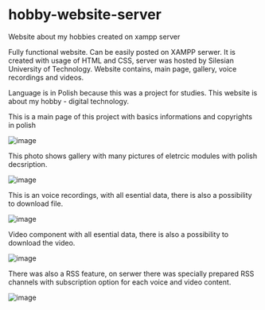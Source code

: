 # hobby-website-server
Website about my hobbies created on xampp server

Fully functional website. Can be easily posted on XAMPP serwer. It is created with usage of HTML and CSS, server was hosted by Silesian University of Technology. 
Website contains, main page, gallery, voice recordings and videos. 

Language is in Polish because this was a project for studies. This website is about my hobby - digital technology. 


This is a main page of this project with basics informations and copyrights in polish

![image](https://user-images.githubusercontent.com/44081987/153241243-77cc4572-f890-4117-9c0a-e89d0ec3ba46.png)

This photo shows gallery with many pictures of eletrcic modules with polish decsription. 

![image](https://user-images.githubusercontent.com/44081987/153236753-8a58febf-9a2c-48a9-907b-64a8420b6eae.png)

This is an voice recordings, with all esential data, there is also a possibility to download file. 

![image](https://user-images.githubusercontent.com/44081987/153241585-4252cae8-6ebe-4c09-a469-42b79f8d6b1b.png)

Video component with all esential data, there is also a possibility to download the video. 

![image](https://user-images.githubusercontent.com/44081987/153237579-a0038323-a6ff-4092-bdd4-f66552560fbd.png)


There was also a RSS feature, on serwer there was specially prepared RSS channels with subscription option for each voice and video content.  

![image](https://user-images.githubusercontent.com/44081987/153242683-0eee76a0-7955-4e45-b01c-b9b26d85c96a.png)

